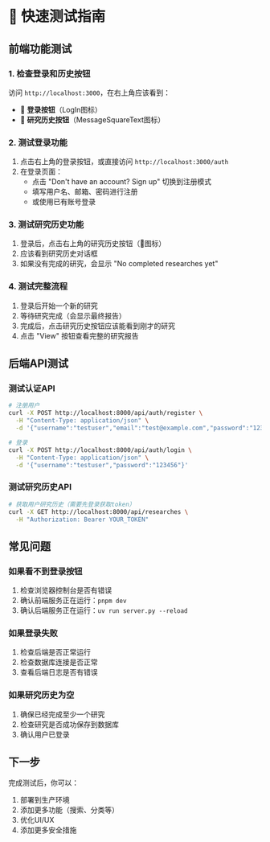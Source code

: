 # 🚀 快速测试指南

## 前端功能测试

### 1. 检查登录和历史按钮
访问 `http://localhost:3000`，在右上角应该看到：
- 🔑 **登录按钮**（LogIn图标）
- 💬 **研究历史按钮**（MessageSquareText图标）

### 2. 测试登录功能
1. 点击右上角的登录按钮，或直接访问 `http://localhost:3000/auth`
2. 在登录页面：
   - 点击 "Don't have an account? Sign up" 切换到注册模式
   - 填写用户名、邮箱、密码进行注册
   - 或使用已有账号登录

### 3. 测试研究历史功能
1. 登录后，点击右上角的研究历史按钮（💬图标）
2. 应该看到研究历史对话框
3. 如果没有完成的研究，会显示 "No completed researches yet"

### 4. 测试完整流程
1. 登录后开始一个新的研究
2. 等待研究完成（会显示最终报告）
3. 完成后，点击研究历史按钮应该能看到刚才的研究
4. 点击 "View" 按钮查看完整的研究报告

## 后端API测试

### 测试认证API
```bash
# 注册用户
curl -X POST http://localhost:8000/api/auth/register \
  -H "Content-Type: application/json" \
  -d '{"username":"testuser","email":"test@example.com","password":"123456","display_name":"Test User"}'

# 登录
curl -X POST http://localhost:8000/api/auth/login \
  -H "Content-Type: application/json" \
  -d '{"username":"testuser","password":"123456"}'
```

### 测试研究历史API
```bash
# 获取用户研究历史（需要先登录获取token）
curl -X GET http://localhost:8000/api/researches \
  -H "Authorization: Bearer YOUR_TOKEN"
```

## 常见问题

### 如果看不到登录按钮
1. 检查浏览器控制台是否有错误
2. 确认前端服务正在运行：`pnpm dev`
3. 确认后端服务正在运行：`uv run server.py --reload`

### 如果登录失败
1. 检查后端是否正常运行
2. 检查数据库连接是否正常
3. 查看后端日志是否有错误

### 如果研究历史为空
1. 确保已经完成至少一个研究
2. 检查研究是否成功保存到数据库
3. 确认用户已登录

## 下一步
完成测试后，你可以：
1. 部署到生产环境
2. 添加更多功能（搜索、分类等）
3. 优化UI/UX
4. 添加更多安全措施




